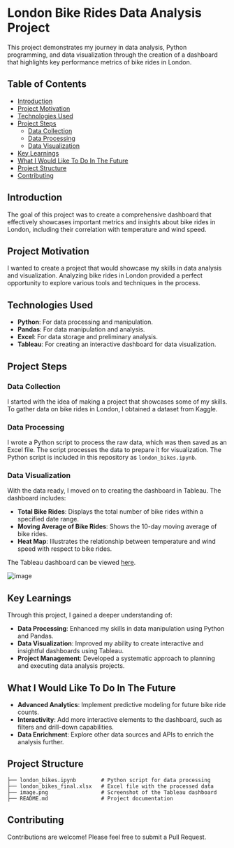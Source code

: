 
# London Bike Rides Data Analysis Project

This project demonstrates my journey in data analysis, Python programming, and data visualization through the creation of a dashboard that highlights key performance metrics of bike rides in London. 

## Table of Contents

- [Introduction](#introduction)
- [Project Motivation](#project-motivation)
- [Technologies Used](#technologies-used)
- [Project Steps](#project-steps)
  - [Data Collection](#data-collection)
  - [Data Processing](#data-processing)
  - [Data Visualization](#data-visualization)
- [Key Learnings](#key-learnings)
- [What I Would Like To Do In The Future](#what-i-would-like-to-do-in-the-future)
- [Project Structure](#project-structure)
- [Contributing](#contributing)

## Introduction

The goal of this project was to create a comprehensive dashboard that effectively showcases important metrics and insights about bike rides in London, including their correlation with temperature and wind speed.

## Project Motivation

I wanted to create a project that would showcase my skills in data analysis and visualization. Analyzing bike rides in London provided a perfect opportunity to explore various tools and techniques in the process.

## Technologies Used

- **Python**: For data processing and manipulation.
- **Pandas**: For data manipulation and analysis.
- **Excel**: For data storage and preliminary analysis.
- **Tableau**: For creating an interactive dashboard for data visualization.

## Project Steps

### Data Collection

I started with the idea of making a project that showcases some of my skills. To gather data on bike rides in London, I obtained a dataset from Kaggle. 

### Data Processing

I wrote a Python script to process the raw data, which was then saved as an Excel file. The script processes the data to prepare it for visualization. The Python script is included in this repository as `london_bikes.ipynb`.

### Data Visualization

With the data ready, I moved on to creating the dashboard in Tableau. The dashboard includes:

- **Total Bike Rides**: Displays the total number of bike rides within a specified date range.
- **Moving Average of Bike Rides**: Shows the 10-day moving average of bike rides.
- **Heat Map**: Illustrates the relationship between temperature and wind speed with respect to bike rides.

The Tableau dashboard can be viewed [here](https://public.tableau.com/app/profile/andrew.skomra/viz/LondonBikeRides-MovingAverageandHeatmapDashboard/LondonBikeRides-MovingAverageandHeatmap).

![image](image.png)

## Key Learnings

Through this project, I gained a deeper understanding of:

- **Data Processing**: Enhanced my skills in data manipulation using Python and Pandas.
- **Data Visualization**: Improved my ability to create interactive and insightful dashboards using Tableau.
- **Project Management**: Developed a systematic approach to planning and executing data analysis projects.

## What I Would Like To Do In The Future

- **Advanced Analytics**: Implement predictive modeling for future bike ride counts.
- **Interactivity**: Add more interactive elements to the dashboard, such as filters and drill-down capabilities.
- **Data Enrichment**: Explore other data sources and APIs to enrich the analysis further.

## Project Structure

```
├── london_bikes.ipynb        # Python script for data processing
├── london_bikes_final.xlsx   # Excel file with the processed data
├── image.png                 # Screenshot of the Tableau dashboard
├── README.md                 # Project documentation
```

## Contributing

Contributions are welcome! Please feel free to submit a Pull Request.
